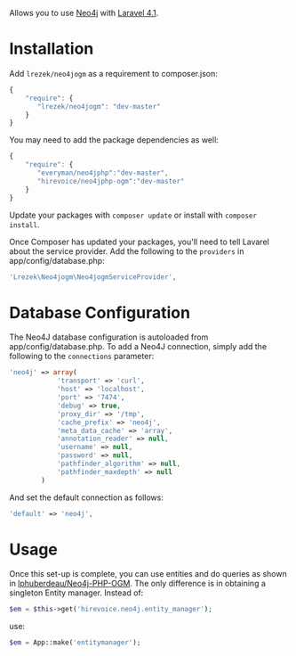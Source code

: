 Allows you to use [Neo4j](http://www.neo4j.org) with [Laravel 4.1](http://www.laravel.com).

Installation
============

Add `lrezek/neo4jogm` as a requirement to composer.json:

```javascript
{
    "require": {
       "lrezek/neo4jogm": "dev-master"
    }
}
```

You may need to add the package dependencies as well:

```javascript
{
    "require": {
       "everyman/neo4jphp":"dev-master",
       "hirevoice/neo4jphp-ogm":"dev-master"
    }
}
```

Update your packages with `composer update` or install with `composer install`.

Once Composer has updated your packages, you'll need to tell Lavarel about the service provider. Add the following to the `providers` in app/config/database.php: 

```php
'Lrezek\Neo4jogm\Neo4jogmServiceProvider',
```

Database Configuration
=============

The Neo4J database configuration is autoloaded from app/config/database.php. To add a Neo4J connection, simply add the following to the `connections` parameter:

```php
'neo4j' => array(
            'transport' => 'curl',
            'host' => 'localhost',
            'port' => '7474',
            'debug' => true,
            'proxy_dir' => '/tmp',
            'cache_prefix' => 'neo4j',
            'meta_data_cache' => 'array',
            'annotation_reader' => null,
            'username' => null,
            'password' => null,
            'pathfinder_algorithm' => null,
            'pathfinder_maxdepth' => null
        )
```

And set the default connection as follows:

```php
'default' => 'neo4j',
```

Usage
=====

Once this set-up is complete, you can use entities and do queries as shown in [lphuberdeau/Neo4j-PHP-OGM](https://github.com/lphuberdeau/Neo4j-PHP-OGM). The only difference is in obtaining a singleton Entity manager. Instead of:

```php
$em = $this->get('hirevoice.neo4j.entity_manager');
```

use:

```php
$em = App::make('entitymanager');
```